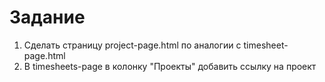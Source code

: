 
# Задание
1. Сделать страницу project-page.html по аналогии с timesheet-page.html
2. В timesheets-page в колонку "Проекты" добавить ссылку на проект
